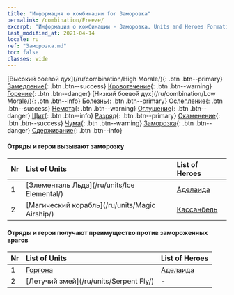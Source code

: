 ```yaml
---
title: "Информация о комбинации for Заморозка"
permalink: /combination/Freeze/
excerpt: "Информация о комбинации - Заморозка. Units and Heroes Formation."
last_modified_at: 2021-04-14
locale: ru
ref: "Заморозка.md"
toc: false
classes: wide
---
```


  [Высокий боевой дух](/ru/combination/High Morale/){: .btn .btn--primary} [Замедление](/ru/combination/Slow/){: .btn .btn--success} [Кровотечение](/ru/combination/Bleeding/){: .btn .btn--warning} [Горение](/ru/combination/Burning/){: .btn .btn--danger} [Низкий боевой дух](/ru/combination/Low Morale/){: .btn .btn--info} [Болезнь](/ru/combination/Disease/){: .btn .btn--primary} [Ослепление](/ru/combination/Blind/){: .btn .btn--success} [Немота](/ru/combination/Silence/){: .btn .btn--warning} [Оглушение](/ru/combination/Stun/){: .btn .btn--danger} [Щит](/ru/combination/Shield/){: .btn .btn--info} [Разряд](/ru/combination/Static/){: .btn .btn--primary} [Окаменение](/ru/combination/Petrify/){: .btn .btn--success} [Чума](/ru/combination/Plague/){: .btn .btn--warning} [Заморозка](/ru/combination/Freeze/){: .btn .btn--danger} [Сдерживание](/ru/combination/Deterrence/){: .btn .btn--info} 


#### Отряды и герои вызывают заморозку

  | Nr |  List of Units  | List of Heroes | 
  |:---|:----------------|:---------------| 
  | 1 | [Элементаль Льда](/ru/units/Ice Elemental/) | [Аделаида](/ru/heroes/Adelaide/) |
  | 2 | [Магический корабль](/ru/units/Magic Airship/) | [Кассанбель](/ru/heroes/Cassanbel/) |


#### Отряды и герои получают преимущество против замороженных врагов

  | Nr |  List of Units  | List of Heroes | 
  |:---|:----------------|:---------------| 
  | 1 | [Горгона](/ru/units/Gorgon/) | [Аделаида](/ru/heroes/Adelaide/) |
  | 2 | [Летучий змей](/ru/units/Serpent Fly/) | - |
